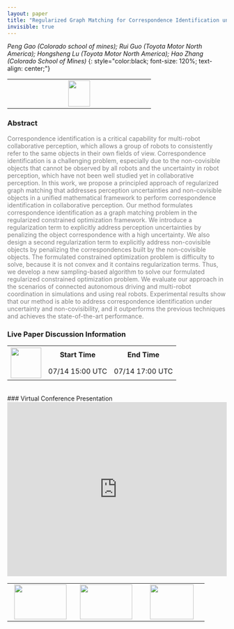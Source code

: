 ```yaml
---
layout: paper
title: "Regularized Graph Matching for Correspondence Identification under Uncertainty in Collaborative Perception"
invisible: true
---
```

*Peng Gao (Colorado school of mines); Rui Guo (Toyota Motor North America); Hongsheng Lu (Toyota Motor North America); Hao Zhang (Colorado School of Mines)*
{: style="color:black; font-size: 120%; text-align: center;"}

<table width="20%"> <tr>
<td style="width: 20%; text-align: center;"><a href="http://www.roboticsproceedings.org/rss16/p012.pdf"><img src="{{ site.baseurl }}/images/paper_link.png"
width = "50"  height = "60"/> </a> </td>

</tr></table>

### Abstract
<html><p style="color:gray; font-size: 100%; text-align: justified;">
Correspondence identification is a critical capability for multi-robot collaborative perception, which allows a group of robots to consistently refer to the same objects in their own fields of view. Correspondence identification is a challenging problem, especially due to the non-covisible objects that cannot be observed by all robots and the uncertainty in robot perception, which have not been well studied yet in collaborative perception. In this work, we propose a principled approach of regularized graph matching that addresses perception uncertainties and non-covisible objects in a unified mathematical framework to perform correspondence identification in collaborative perception. Our method formulates correspondence identification as a graph matching problem in the regularized constrained optimization framework. We introduce a regularization term to explicitly address perception uncertainties by penalizing the object correspondence with a high uncertainty. We also design a second  regularization term to explicitly address non-covisible objects by penalizing the correspondences built by the non-covisible objects. The formulated constrained optimization problem is difficulty to solve, because it is not convex and it contains regularization terms. Thus, we develop a new sampling-based algorithm to solve our formulated regularized constrained optimization problem. We evaluate our approach in the scenarios of connected autonomous driving and multi-robot coordination in simulations and using real robots. Experimental results show that our method is able to address correspondence identification under uncertainty and non-covisibility, and it outperforms the previous techniques and achieves the state-of-the-art performance.
</p></html>

### Live Paper Discussion Information
<html>
<table width="50%">
<tr> <th rowspan="2"><a href="https://pheedloop.com/rss2020/virtual/"><img src="{{ site.baseurl }}/images/pheedloop_link.png" width = "70"  height = "70"/> </a> </th> <th> Start Time </th> <th> End Time </th> </tr>
<tr> <td> 07/14 15:00 UTC </td><td> 07/14 17:00 UTC </td></tr>
</table> <br> </html>
### Virtual Conference Presentation
<iframe width="100%" height="400" src="https://www.youtube.com/embed/VEmWswnETjc" frameborder="0" allow="accelerometer; autoplay; encrypted-media; gyroscope; picture-in-picture" allowfullscreen></iframe>

<table width="100%"><tr><td style="width: 30%; text-align: center;"><a href="{{ site.baseurl }}/program/papers/11"> <img src="{{ site.baseurl }}/images/previous_icon.png" width = "120"  height = "80"/> </a> </td>

<td style="width: 30%; text-align: center;"><a href="{{ site.baseurl }}/program/papers"> <img src="{{ site.baseurl }}/images/overview_icon.png" width = "120"  height = "80"/> </a> </td> 

<td style="width: 30%; text-align: center;"><a href="{{ site.baseurl }}/program/papers/13"> <img src="{{ site.baseurl }}/images/next_icon.png" width = "100"  height = "80"/> </a> </td> 

</tr></table>

